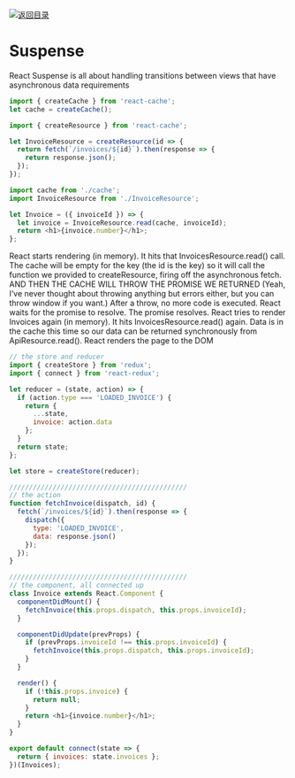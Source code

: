 [![返回目录](https://parg.co/UY3)](https://github.com/wx-chevalier/Web-Series)

# Suspense

React Suspense is all about handling transitions between views that have asynchronous data requirements

```js
import { createCache } from 'react-cache';
let cache = createCache();

import { createResource } from 'react-cache';

let InvoiceResource = createResource(id => {
  return fetch(`/invoices/${id}`).then(response => {
    return response.json();
  });
});
```

```js
import cache from './cache';
import InvoiceResource from './InvoiceResource';

let Invoice = ({ invoiceId }) => {
  let invoice = InvoiceResource.read(cache, invoiceId);
  return <h1>{invoice.number}</h1>;
};
```

React starts rendering (in memory).
It hits that InvoicesResource.read() call.
The cache will be empty for the key (the id is the key) so it will call the function we provided to createResource, firing off the asynchronous fetch.
AND THEN THE CACHE WILL THROW THE PROMISE WE RETURNED (Yeah, I’ve never thought about throwing anything but errors either, but you can throw window if you want.) After a throw, no more code is executed.
React waits for the promise to resolve.
The promise resolves.
React tries to render Invoices again (in memory).
It hits InvoicesResource.read() again.
Data is in the cache this time so our data can be returned synchronously from ApiResource.read().
React renders the page to the DOM

```js
// the store and reducer
import { createStore } from 'redux';
import { connect } from 'react-redux';

let reducer = (state, action) => {
  if (action.type === 'LOADED_INVOICE') {
    return {
      ...state,
      invoice: action.data
    };
  }
  return state;
};

let store = createStore(reducer);

/////////////////////////////////////////////
// the action
function fetchInvoice(dispatch, id) {
  fetch(`/invoices/${id}`).then(response => {
    dispatch({
      type: 'LOADED_INVOICE',
      data: response.json()
    });
  });
}

/////////////////////////////////////////////
// the component, all connected up
class Invoice extends React.Component {
  componentDidMount() {
    fetchInvoice(this.props.dispatch, this.props.invoiceId);
  }

  componentDidUpdate(prevProps) {
    if (prevProps.invoiceId !== this.props.invoiceId) {
      fetchInvoice(this.props.dispatch, this.props.invoiceId);
    }
  }

  render() {
    if (!this.props.invoice) {
      return null;
    }
    return <h1>{invoice.number}</h1>;
  }
}

export default connect(state => {
  return { invoices: state.invoices };
})(Invoices);
```
